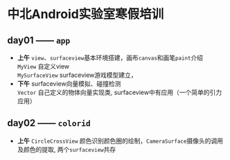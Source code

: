 # 中北Android实验室寒假培训

## day01 —— `app`
* **上午** `view`、`surfaceview`基本环境搭建，画布`canvas`和画笔`paint`介绍  
  `MyView` 自定义view  
  `MySurfaceView` surfaceview游戏模型建立，
* **下午** surfaceview向量模拟、碰撞检测  
  `Vector` 自己定义的物体向量实现类, surfaceview中有应用（一个简单的引力应用）

## day02 —— `colorid` 
* **上午** `CircleCrossView` 颜色识别颜色圈的绘制，`CameraSurface`摄像头的调用及颜色的提取, 两个`surfaceview`共存

